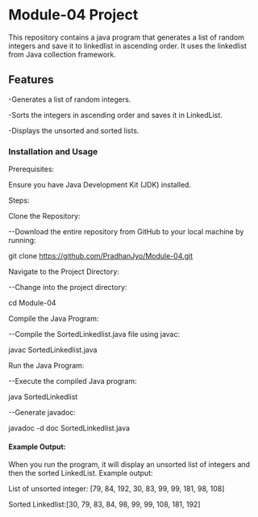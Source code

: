 # Module-04 Project 
This repository contains a java program that generates a list of random integers and save it to linkedlist in ascending order. It uses the linkedlist from Java collection framework.

## Features
-Generates a list of random integers.

-Sorts the integers in ascending order and saves it in LinkedList.

-Displays the unsorted and sorted lists.


### Installation and Usage
Prerequisites:

Ensure you have Java Development Kit (JDK) installed.

Steps:

Clone the Repository:

--Download the entire repository from GitHub to your local machine by running:

 git clone https://github.com/PradhanJyo/Module-04.git

Navigate to the Project Directory:

--Change into the project directory:

 cd Module-04

Compile the Java Program:

--Compile the SortedLinkedlist.java file using javac:

 javac SortedLinkedlist.java

 Run the Java Program:

 --Execute the compiled Java program:

 java SortedLinkedlist

--Generate javadoc:

javadoc -d doc SortedLinkedlist.java

#### Example Output:

When you run the program, it will display an unsorted list of integers and then the sorted LinkedList. Example output:

List of unsorted integer: [79, 84, 192, 30, 83, 99, 99, 181, 98, 108]

Sorted Linkedlist:[30, 79, 83, 84, 98, 99, 99, 108, 181, 192]



